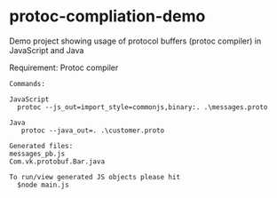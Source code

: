# protoc-compliation-demo
Demo project showing usage of protocol buffers (protoc compiler) in JavaScript and Java

Requirement: 
Protoc compiler

```
Commands:

JavaScript 
  protoc --js_out=import_style=commonjs,binary:. .\messages.proto

Java
   protoc --java_out=. .\customer.proto

Generated files:
messages_pb.js
Com.vk.protobuf.Bar.java

To run/view generated JS objects please hit
  $node main.js

```
